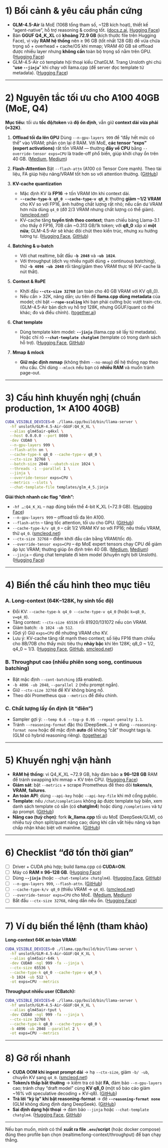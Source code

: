 # 1) Bối cảnh & yêu cầu phần cứng

- **GLM-4.5-Air** là MoE (106B tổng tham số, \~12B kích hoạt), thiết kế “agent-native”, hỗ trợ reasoning & coding tốt. ([docs.z.ai][1], [Hugging Face][2])
- Bản **GGUF Q4_K_XL** có **khoảng 72.9 GB** (kích thước file trên Hugging Face), vì vậy **RAM hệ thống** nên ≥ 96 GB (tốt nhất 128 GB) để vừa chứa trọng số + overhead + cache/OS khi mmap; VRAM 40 GB sẽ offload được nhiều layer nhưng **không cần** toàn bộ trọng số nằm trên GPU. ([Hugging Face][3])
- GLM-4.5-Air có template hội thoại kiểu ChatGLM. Trang Unsloth ghi chú “**use `--jinja`**” khi chạy với llama.cpp (để server đọc template từ metadata). ([Hugging Face][3])

---

# 2) Nguyên tắc tối ưu cho A100 40GB (MoE, Q4)

**Mục tiêu:** tối ưu **tốc độ/token** và **độ ổn định**, vẫn giữ **context dài vừa phải (≈32K)**.

1. **Offload tối đa lên GPU**
   Dùng `--n-gpu-layers 999` để “đẩy hết mức có thể” vào VRAM; phần còn lại ở RAM. Với MoE, **các tensor “exps” (expert activations)** rất tốn VRAM — thường **đẩy về CPU** bằng `--override-tensor exps=CPU` là trade-off phổ biến, giúp khởi chạy ổn trên 40 GB. ([Medium][4], [Medium][5])

2. **Flash-Attention**
   Bật `--flash-attn` (A100 có Tensor Core mạnh). Theo tài liệu, FA giúp hiệu năng/VRAM tốt hơn so với attention thường. ([GitHub][6])

3. **KV-cache quantization**

   - Mặc định KV là **FP16** → tốn VRAM lớn khi context dài.
   - **`--cache-type-k q8_0 --cache-type-v q8_0`**: thường **giảm \~1/2 VRAM** cho KV so với FP16, ảnh hưởng chất lượng rất nhỏ; nếu cần dư VRAM hơn nữa dùng `q4_0` (đỡ 2/3 VRAM nhưng chất lượng có thể giảm). ([smcleod.net][7])
   - KV-cache tăng **tuyến tính theo context**; tham chiếu bảng Llama-3.1 cho thấy ở FP16, 70B cần \~0.313 GB/1k token; với **q8_0** xấp xỉ **một nửa**; GLM-4.5-Air sẽ khác đôi chút theo kiến trúc, nhưng xu hướng tương tự. ([Hugging Face][8], [GitHub][9])

4. **Batching & u-batch**

   - Với chat realtime, bắt đầu **`-b 2048`** và **`-ub 1024`**.
   - Với throughput (dịch vụ nhiều người dùng + continuous batching), thử **`-b 4096 -ub 2048`** rồi tăng/giảm theo VRAM thực tế (KV-cache là nút thắt).

5. **Context & RoPE**

   - Khởi đầu **`--ctx-size 32768`** (an toàn cho 40 GB VRAM với KV q8_0).
   - Nếu cần > 32K, nâng dần; ưu tiên để **llama.cpp dùng metadata** của model; chỉ bật **`--rope-scaling`** khi bạn phải cưỡng bức vượt train-ctx. (GLM-4.5-Air bản dịch vụ hỗ trợ 128K, nhưng GGUF/quant có thể khác; đo và điều chỉnh). ([together.ai][10])

6. **Chat template**

   - Dùng template kèm model: **`--jinja`** (llama.cpp sẽ lấy từ metadata). Hoặc chỉ rõ **`--chat-template chatglm4`** (template có trong danh sách hỗ trợ). ([Hugging Face][3], [GitHub][11])

7. **Mmap & mlock**

   - **Giữ mặc định mmap** (không thêm `--no-mmap`) để hệ thống nạp theo nhu cầu. Chỉ dùng `--mlock` nếu bạn có **nhiều RAM** và muốn tránh page-out.

---

# 3) Cấu hình khuyến nghị (chuẩn production, 1× A100 40GB)

```bash
CUDA_VISIBLE_DEVICES=0 ./llama.cpp/build/bin/llama-server \
  -hf unsloth/GLM-4.5-Air-GGUF:Q4_K_XL \
  --alias glm45air-q4kxl \
  --host 0.0.0.0 --port 8080 \
  -dev CUDA0 \
  --n-gpu-layers 999 \
  --flash-attn on \
  --cache-type-k q8_0 --cache-type-v q8_0 \
  --ctx-size 32768 \
  --batch-size 2048 --ubatch-size 1024 \
  --threads -1 --parallel 1 \
  --jinja \
  --override-tensor exps=CPU \
  --metrics --slots \
  --chat-template-file templates/glm_4_5.jinja
```

**Giải thích nhanh các flag “đinh”:**

- `-hf …:Q4_K_XL` – nạp đúng biến thể 4-bit K_XL (\~72.9 GB). ([Hugging Face][3])
- `--n-gpu-layers 999` – offload tối đa lên A100.
- `--flash-attn` – tăng tốc attention, tối ưu cho GPU. ([GitHub][6])
- `--cache-type-k/v q8_0` – cắt 1/2 VRAM KV so với FP16; nếu thiếu VRAM, thử `q4_0`. ([smcleod.net][7])
- `--ctx-size 32768` – điểm khởi đầu cân bằng VRAM/tốc độ.
- `--override-tensor exps=CPU` – ép MoE expert tensors chạy CPU để giảm áp lực VRAM; thường giúp ổn định trên 40 GB. ([Medium][4], [Medium][5])
- `--jinja` – dùng chat template đi kèm model (khuyến nghị bởi Unsloth). ([Hugging Face][3])

---

# 4) Biến thể cấu hình theo mục tiêu

### A. Long-context (64K–128K, hy sinh tốc độ)

- Đổi KV: `--cache-type-k q4_0 --cache-type-v q4_0` (hoặc `k=q8_0, v=q4_0`).
- Tăng context: `--ctx-size 65536` rồi 81920/131072 nếu còn VRAM.
- Giảm batch: `-b 1024 -ub 512`.
- (Gợi ý) Giữ `exps=CPU` để nhường VRAM cho KV.
- Lưu ý: KV-cache tăng rất mạnh theo context; số liệu FP16 tham chiếu cho 8B/70B cho thấy mức tiêu thụ **nhảy bậc** khi lên 128K; q8_0 \~ 1/2, q4_0 \~ 1/3. ([Hugging Face][8], [GitHub][9], [smcleod.net][7])

### B. Throughput cao (nhiều phiên song song, continuous batching)

- Bật mặc định `--cont-batching` (đã enabled).
- `-b 4096 -ub 2048`, `--parallel 2` (nếu prompt ngắn).
- Giữ `--ctx-size 32768` để KV không bùng nổ.
- Theo dõi Prometheus qua `--metrics` để điều chỉnh.

### C. Chất lượng lấy ổn định (ít “điên”)

- Sampler gợi ý: `--temp 0.6 --top-p 0.95 --repeat-penalty 1.1`.
- Tránh `--reasoning-format` đặc thù (DeepSeek…) → dùng `--reasoning-format none` hoặc để mặc định **auto** để không “cắt” thought tags lạ. (GLM có hybrid reasoning riêng). ([together.ai][10])

---

# 5) Khuyến nghị vận hành

- **RAM hệ thống:** vì Q4_K_XL \~72.9 GB, hãy đảm bảo **≥ 96–128 GB** RAM để tránh swapping khi mmap + KV trên CPU. ([Hugging Face][3])
- **Giám sát**: bật `--metrics` + scrape Prometheus để theo dõi **tokens/s**, **VRAM**, **failures**.
- **An toàn API**: dùng `--api-key` hoặc `--api-key-file` khi mở cổng public.
- **Template**: nếu `/chat/completions` không áp được template tuỳ biến, xem danh sách template có sẵn (có **chatglm4**) hoặc dùng `/completions` và tự áp prompt. ([GitHub][11])
- **Nâng cao (tuỳ chọn)**: fork **ik_llama.cpp** tối ưu MoE (DeepSeek/GLM), có nhiều tuỳ chọn split/quant nâng cao; dùng khi cần vắt hiệu năng và bạn chấp nhận khác biệt với mainline. ([GitHub][12])

---

# 6) Checklist “đỡ tốn thời gian”

- [ ] Driver + CUDA phù hợp; build llama.cpp có **CUDA=ON**.
- [ ] Máy có **RAM ≥ 96–128 GB**. ([Hugging Face][3])
- [ ] Dùng **`--jinja`** (hoặc `--chat-template chatglm4`). ([Hugging Face][3], [GitHub][11])
- [ ] `--n-gpu-layers 999`, `--flash-attn`. ([GitHub][6])
- [ ] `--cache-type-k/v q8_0` (thiếu VRAM → `q4_0`). ([smcleod.net][7])
- [ ] `--override-tensor exps=CPU` cho MoE. ([Medium][4], [Medium][5])
- [ ] Bắt đầu `--ctx-size 32768`, nâng dần nếu ổn. ([Hugging Face][8])

---

# 7) Ví dụ biến thể lệnh (tham khảo)

**Long-context 64K an toàn VRAM:**

```bash
CUDA_VISIBLE_DEVICES=0 ./llama.cpp/build/bin/llama-server \
  -hf unsloth/GLM-4.5-Air-GGUF:Q4_K_XL \
  --alias glm45air-64k \
  -dev CUDA0 -ngl 999 -fa --jinja \
  --ctx-size 65536 \
  --cache-type-k q4_0 --cache-type-v q4_0 \
  -b 1024 -ub 512 \
  -ot exps=CPU --metrics
```

**Throughput nhiều user (CBatch):**

```bash
CUDA_VISIBLE_DEVICES=0 ./llama.cpp/build/bin/llama-server \
  -hf unsloth/GLM-4.5-Air-GGUF:Q4_K_XL \
  --alias glm45air-tput \
  -dev CUDA0 -ngl 999 -fa --jinja \
  --ctx-size 32768 \
  --cache-type-k q8_0 --cache-type-v q8_0 \
  -b 4096 -ub 2048 --parallel 2 \
  -ot exps=CPU --metrics
```

---

# 8) Gỡ rối nhanh

- **CUDA OOM khi ingest prompt dài** → hạ `--ctx-size`, giảm `-b/ -ub`, chuyển KV sang `q4_0`. ([smcleod.net][7])
- **Token/s thấp bất thường** → kiểm tra có bật **FA**, đảm bảo `--n-gpu-layers` cao; tránh chạy “draft model” cùng **KV q8_0** (một số báo cáo giảm \~16% với speculative decoding + KV-q8). ([GitHub][13])
- **Trả lời “kỳ lạ” khi bật reasoning-format** → để **`--reasoning-format none`** (GLM không dùng định dạng DeepSeek). ([GitHub][11])
- **Sai định dạng hội thoại** → đảm bảo `--jinja` hoặc `--chat-template chatglm4`. ([Hugging Face][3], [GitHub][11])

---

Nếu bạn muốn, mình có thể **xuất ra file `.env`/script** (hoặc docker compose) đúng theo profile bạn chọn (realtime/long-context/throughput) để bạn chạy thẳng.

[1]: https://docs.z.ai/guides/llm/glm-4.5?utm_source=chatgpt.com "GLM-4.5"
[2]: https://huggingface.co/docs/transformers/main/en/model_doc/glm4v_moe?utm_source=chatgpt.com "Glm4vMoe"
[3]: https://huggingface.co/unsloth/GLM-4.5-Air-GGUF "unsloth/GLM-4.5-Air-GGUF · Hugging Face"
[4]: https://medium.com/%40david.sanftenberg/gpu-poor-how-to-configure-offloading-for-the-qwen-3-235b-a22b-moe-model-using-llama-cpp-13dc15287bed?utm_source=chatgpt.com "How to run big MoE models like Qwen-3–235B-A22B in Llama.cpp ..."
[5]: https://mychen76.medium.com/advanced-llama-cpp-6a02707b4bc3?utm_source=chatgpt.com "Llamacpp 128K GGUF, RoPE Scaling, Tensor Override for Local ..."
[6]: https://github.com/gpustack/gguf-parser-go?utm_source=chatgpt.com "gpustack/gguf-parser-go - GitHub"
[7]: https://smcleod.net/2024/12/bringing-k/v-context-quantisation-to-ollama/?utm_source=chatgpt.com "Bringing K/V Context Quantisation to Ollama"
[8]: https://huggingface.co/blog/llama31?utm_source=chatgpt.com "Llama 3.1 - 405B, 70B & 8B with multilinguality and long ..."
[9]: https://github.com/huggingface/blog/issues/2345?utm_source=chatgpt.com "Llama3.1 inference memory requirements · Issue #2345"
[10]: https://www.together.ai/models/glm-4-5-air?utm_source=chatgpt.com "GLM-4.5-Air API"
[11]: https://github.com/ggml-org/llama.cpp/wiki/Templates-supported-by-llama_chat_apply_template?utm_source=chatgpt.com "Templates supported by llama_chat_apply_template"
[12]: https://github.com/ikawrakow/ik_llama.cpp/discussions/258?utm_source=chatgpt.com "Quick-start Guide coming over from llama.cpp and ktransformers! #258"
[13]: https://github.com/ggerganov/llama.cpp/issues/10552?utm_source=chatgpt.com "Misc. bug: [server] Using q8_0 for KV cache reduces ..."
